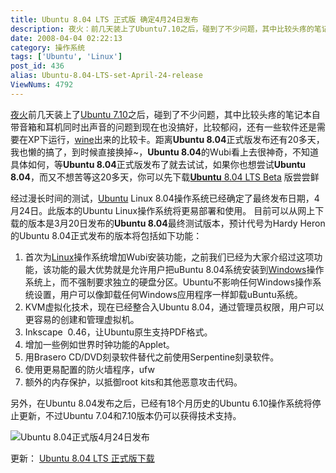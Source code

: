 ```yaml
---
title: Ubuntu 8.04 LTS 正式版 确定4月24日发布
description: 夜火：前几天装上了Ubuntu7.10之后，碰到了不少问题，其中比较头疼的笔记本自带音箱和耳机同时出声音的问题到现在也没搞好，比较郁闷，还有一些软件还是需要在XP下运行，wine出来的比较卡。距离Ubuntu8.04正式版发布还有20多天，我也懒的搞了，到时候直接换掉~，Ubuntu8.04的Wubi看上去很神奇，不知道具体如何，等Ubuntu8.04正式版发布了就去试试，如果你也想尝试Ubuntu8.04，而又不想苦等这20多天，你可以先下载Ubuntu8.04LTSBeta版尝尝鲜
date: 2008-04-04 02:22:13
category: 操作系统
tags: ['Ubuntu', 'Linux']
post_id: 436
alias: Ubuntu-8.04-LTS-set-April-24-release
ViewNums: 4792
---
```


[夜火](/blog/)前几天装上了[Ubuntu 7.10](/blog/setup-ubuntu-710-and-problem)之后，碰到了不少问题，其中比较头疼的笔记本自带音箱和耳机同时出声音的问题到现在也没搞好，比较郁闷，还有一些软件还是需要在XP下运行，[wine](/tags/Wine)出来的比较卡。距离**Ubuntu 8.04**正式版发布还有20多天，我也懒的搞了，到时候直接换掉~，**Ubuntu 8.04**的Wubi看上去很神奇，不知道具体如何，等**Ubuntu 8.04**正式版发布了就去试试，如果你也想尝试**Ubuntu 8.04**，而又不想苦等这20多天，你可以先下载[**Ubuntu** 8.04 LTS Beta](/blog/ubuntu-804-lts-beta-download) 版尝尝鲜

经过漫长时间的测试，[Ubuntu](/tags/Ubuntu) Linux 8.04操作系统已经确定了最终发布日期，4月24日。此版本的Ubuntu Linux操作系统将更易部署和使用。
目前可以从网上下载的版本是3月20日发布的**Ubuntu 8.04**最终测试版本，预计代号为Hardy Heron的Ubuntu 8.04正式发布的版本将包括如下功能：

1. 首次为[Linux](/tags/Linux)操作系统增加Wubi安装功能，之前我们已经为大家介绍过这项功能，该功能的最大优势就是允许用户把uBuntu 8.04系统安装到[Windows](/tags/Windows)操作系统上，而不强制要求独立的硬盘分区。Ubuntu不影响任何Windows操作系统设置，用户可以像卸载任何Windows应用程序一样卸载uBuntu系统。
2. KVM虚拟化技术，现在已经整合入Ubuntu 8.04，通过管理员权限，用户可以更容易的创建和管理虚拟机。
3. Inkscape  0.46，让Ubuntu原生支持PDF格式。
4. 增加一些例如世界时钟功能的Applet。
5. 用Brasero CD/DVD刻录软件替代之前使用Serpentine刻录软件。
6. 使用更易配置的防火墙程序，ufw
7. 额外的内存保护，以抵御root kits和其他恶意攻击代码。

另外，在Ubuntu 8.04发布之后，已经有18个月历史的Ubuntu 6.10操作系统将停止更新，不过Ubuntu 7.04和7.10版本仍可以获得技术支持。

![Ubuntu 8.04正式版4月24日发布](http://news.mydrivers.com/img/20080226/11100594.png)

更新： [Ubuntu 8.04 LTS 正式版下载](/blog/ubuntu-804-lts-download-xiazai)

